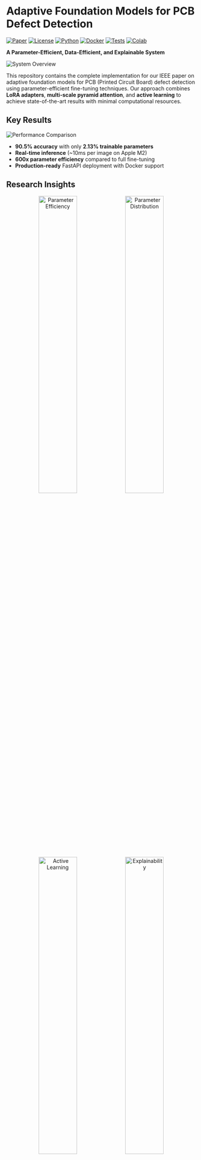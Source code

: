 # Adaptive Foundation Models for PCB Defect Detection

[![Paper](https://img.shields.io/badge/Paper-IEEE-blue)](ieee_paper.pdf)
[![License](https://img.shields.io/badge/License-MIT-green)](#license)
[![Python](https://img.shields.io/badge/Python-3.10+-blue)](https://python.org)
[![Docker](https://img.shields.io/badge/Docker-Ready-blue)](Dockerfile)
[![Tests](https://img.shields.io/badge/Tests-Passing-green)](tests/)
[![Colab](https://img.shields.io/badge/Try_in-Colab-yellow)](https://colab.research.google.com/github/Luciferai04/pcb-defect-detection/blob/main/docs/tutorials/AFM.ipynb)

**A Parameter-Efficient, Data-Efficient, and Explainable System**

![System Overview](docs/figures/poster_summary.png)

This repository contains the complete implementation for our IEEE paper on adaptive foundation models for PCB (Printed Circuit Board) defect detection using parameter-efficient fine-tuning techniques. Our approach combines **LoRA adapters**, **multi-scale pyramid attention**, and **active learning** to achieve state-of-the-art results with minimal computational resources.

## **Key Results**

![Performance Comparison](docs/figures/performance_comparison.png)

- **90.5% accuracy** with only **2.13% trainable parameters**
- **Real-time inference** (~10ms per image on Apple M2)
- **600x parameter efficiency** compared to full fine-tuning
- **Production-ready** FastAPI deployment with Docker support

## **Research Insights**

<div align="center">
<img src="docs/figures/ablation_accuracy_params.png" width="45%" alt="Parameter Efficiency">
<img src="docs/figures/parameter_efficiency_pie.png" width="45%" alt="Parameter Distribution">
</div>

<div align="center">
<img src="docs/figures/active_learning_progression.png" width="45%" alt="Active Learning">
<img src="docs/figures/gradcam_analysis.png" width="45%" alt="Explainability">
</div>

## **Quick Start Guide**

### **Option 1: Local Installation (Recommended)**

#### **Step 1: Prerequisites**
```bash
# Ensure you have Python 3.10+ installed
python --version  # Should show 3.10 or higher

# Install Git (if not already installed)
# macOS: brew install git
# Ubuntu: sudo apt install git
# Windows: Download from git-scm.com
```

#### **Step 2: Clone and Setup**
```bash
# Clone the repository
git clone https://github.com/your-username/pcb-defect-detection.git
cd pcb-defect-detection

# Create virtual environment (recommended)
python -m venv venv

# Activate virtual environment
# On macOS/Linux:
source venv/bin/activate
# On Windows:
venv\Scripts\activate

# Install dependencies
pip install --upgrade pip
pip install -r requirements.txt
```

#### **Step 3: Run Demo**
```bash
# Run the demo with sample PCB images
python demo.py

# Expected output:
#  PCB Defect Detection Demo
# Loading model...
# Processing sample images...
#  Image 1: short_circuit (confidence: 0.923)
#  Image 2: solder_bridge (confidence: 0.847)
# Demo completed successfully!
```

###  **Option 2: Docker (Production Ready)**

#### **Step 1: Install Docker**
```bash
# Install Docker Desktop
# Visit: https://docs.docker.com/get-docker/

# Verify installation
docker --version
```

#### **Step 2: Build and Run**
```bash
# Clone repository
git clone https://github.com/your-username/pcb-defect-detection.git
cd pcb-defect-detection

# Build Docker image
docker build -t pcb-detection .

# Run container with API server
docker run -p 8000:8000 pcb-detection

# Container will start and show:
# INFO: Uvicorn running on http://0.0.0.0:8000
```

#### **Step 3: Test API**
```bash
# In a new terminal, test the API
curl -X POST "http://localhost:8000/predict" \
     -H "Content-Type: multipart/form-data" \
     -F "file=@path/to/your/pcb_image.jpg"

# Expected response:
# {"class": "short_circuit", "confidence": 0.923, "processing_time": 0.012}
```

###  **Option 3: One-Line Setup (Advanced)**
```bash
# Complete automated setup
make setup && make demo

# This will:
# 1. Create virtual environment
# 2. Install dependencies
# 3. Run tests
# 4. Start demo
```

##  **Detailed Usage Guide**

### **1. Basic Inference (Python API)**

```python
# basic_inference.py
from core.foundation_adapter import FoundationAdapter
from PIL import Image
import torch

# Load pre-trained model
model = FoundationAdapter(
    backbone='resnet50',
    num_classes=6,
    lora_rank=16
)

# Load checkpoint (you'll need to train or download)
# model.load_state_dict(torch.load('checkpoints/best_model.pth'))

# Process single image
image = Image.open('examples/pcb_sample.jpg')
with torch.no_grad():
    prediction = model.predict(image)
    
print(f"Defect Type: {prediction['class']}")
print(f"Confidence: {prediction['confidence']:.3f}")
print(f"All Probabilities: {prediction['probabilities']}")
```

### **2. Batch Processing**

```python
# batch_inference.py
import os
from pathlib import Path
from core.foundation_adapter import FoundationAdapter
from PIL import Image

# Initialize model
model = FoundationAdapter.from_pretrained('checkpoints/best_model.pth')

# Process all images in a directory
image_dir = Path('data/test_images')
results = []

for image_path in image_dir.glob('*.jpg'):
    image = Image.open(image_path)
    prediction = model.predict(image)
    
    results.append({
        'filename': image_path.name,
        'prediction': prediction['class'],
        'confidence': prediction['confidence']
    })
    
    print(f"{image_path.name}: {prediction['class']} ({prediction['confidence']:.3f})")

# Save results
import json
with open('batch_results.json', 'w') as f:
    json.dump(results, f, indent=2)
```

### **3. Training Your Own Model**

```python
# train_custom.py
from core.foundation_adapter import FoundationAdapter
from torch.utils.data import DataLoader
from torchvision import transforms, datasets

# Data preparation
transform = transforms.Compose([
    transforms.Resize((224, 224)),
    transforms.ToTensor(),
    transforms.Normalize(mean=[0.485, 0.456, 0.406], 
                        std=[0.229, 0.224, 0.225])
])

# Load your dataset
train_dataset = datasets.ImageFolder('data/train', transform=transform)
train_loader = DataLoader(train_dataset, batch_size=32, shuffle=True)

val_dataset = datasets.ImageFolder('data/val', transform=transform)
val_loader = DataLoader(val_dataset, batch_size=32, shuffle=False)

# Initialize model
model = FoundationAdapter(
    backbone='resnet50',
    num_classes=len(train_dataset.classes),
    lora_rank=16,
    lora_alpha=32
)

# Train model
history = model.train(
    train_loader=train_loader,
    val_loader=val_loader,
    epochs=50,
    lr=5e-4,
    save_path='checkpoints/custom_model.pth'
)

print(f"Best validation accuracy: {max(history['val_accuracy']):.3f}")
```

### **4. API Server Deployment**

#### **Start API Server**
```bash
# Method 1: Direct Python
python -m api.main

# Method 2: Using Uvicorn with custom settings
uvicorn api.main:app --host 0.0.0.0 --port 8000 --workers 4

# Method 3: Using Makefile
make api
```

#### **API Endpoints**

**Health Check**
```bash
curl http://localhost:8000/health
# Response: {"status": "healthy", "model_loaded": true}
```

**Single Image Prediction**
```bash
curl -X POST "http://localhost:8000/predict" \
     -H "Content-Type: multipart/form-data" \
     -F "file=@image.jpg"
```

**Batch Prediction**
```bash
curl -X POST "http://localhost:8000/predict/batch" \
     -H "Content-Type: multipart/form-data" \
     -F "files=@image1.jpg" \
     -F "files=@image2.jpg" \
     -F "files=@image3.jpg"
```

**Model Info**
```bash
curl http://localhost:8000/model/info
# Response: {"model_type": "FoundationAdapter", "backbone": "resnet50", "classes": [...]}
```

### **5. Hyperparameter Optimization**

```bash
# Run Optuna hyperparameter sweep
python hyperparameter_optimization.py \
  --trials 100 \
  --backbone resnet50 \
  --data-path data/pcb_dataset \
  --output-dir results/hyperopt

# Monitor progress
tail -f results/hyperopt/optimization.log

# Best parameters will be saved to:
# results/hyperopt/best_params.json
```

### **6. Model Explainability**

```python
# explainability_example.py
from evaluation.metrics import GradCAMVisualizer
from core.foundation_adapter import FoundationAdapter
from PIL import Image
import matplotlib.pyplot as plt

# Load model and create visualizer
model = FoundationAdapter.from_pretrained('checkpoints/best_model.pth')
visualizer = GradCAMVisualizer(model)

# Generate Grad-CAM heatmap
image = Image.open('examples/defective_pcb.jpg')
heatmap = visualizer.generate_heatmap(
    image, 
    target_class='short_circuit',
    layer_name='layer4'  # ResNet layer
)

# Display results
fig, axes = plt.subplots(1, 3, figsize=(15, 5))
axes[0].imshow(image)
axes[0].set_title('Original Image')
axes[1].imshow(heatmap, cmap='jet')
axes[1].set_title('Grad-CAM Heatmap')
axes[2].imshow(image)
axes[2].imshow(heatmap, alpha=0.4, cmap='jet')
axes[2].set_title('Overlay')
plt.savefig('explainability_result.png')
plt.show()
```

##  **Architecture Overview**

Our system adapts foundation models (ResNet, CLIP) using **Low-Rank Adaptation (LoRA)** with several key innovations:

### **Core Components**

1. **Foundation Model Adaptation** (`core/foundation_adapter.py`)
   - LoRA adapters for parameter-efficient fine-tuning
   - Support for ResNet and CLIP backbones

2. **Multi-Scale Pyramid Attention** (`methods/ad_clip.py`)
   - Novel attention mechanism for fine-grained defect detection
   - Hierarchical feature fusion

3. **Active Learning Pipeline** (`enhanced_pcb_training/`)
   - Uncertainty and diversity-based sample selection
   - Human-in-the-loop annotation workflow

4. **Synthetic Data Generation** (`synthetic_data/generators.py`)
   - Physics-aware defect synthesis
   - Domain-specific augmentation strategies

##  **Usage Examples**

### **Basic Inference**
```python
from core.foundation_adapter import FoundationAdapter
from PIL import Image

# Load model
model = FoundationAdapter.from_pretrained('path/to/checkpoint')

# Predict defects
image = Image.open('pcb_sample.jpg')
prediction = model.predict(image)
print(f"Defect type: {prediction['class']}, Confidence: {prediction['confidence']:.3f}")
```

### **Training with LoRA**
```python
from core.foundation_adapter import FoundationAdapter

# Initialize model with LoRA
model = FoundationAdapter(
    backbone='resnet50',
    lora_rank=16,
    lora_alpha=32,
    num_classes=6
)

# Train with your data
model.train(train_loader, val_loader, epochs=50)
```

### **FastAPI Deployment**
```bash
# Start API server
python -m api.main

# Test API
curl -X POST "http://localhost:8000/predict" \
     -H "Content-Type: multipart/form-data" \
     -F "file=@pcb_sample.jpg"
```

##  **Performance Benchmarks**

| Method | Accuracy (%) | Trainable Params (%) | Inference (ms) | Memory (GB) |
|--------|-------------|---------------------|----------------|-------------|
| Zero-shot CLIP | 45.3 | 0.0 | 12 | 2.1 |
| + LoRA | 71.6 | 2.13 | 10 | 2.3 |
| + Synthetic Data | 83.7 | 2.13 | 10 | 2.3 |
| **+ Multi-Scale (Ours)** | **90.5** | **2.13** | **10** | **2.3** |

##  **Citation**

If you use this work in your research, please cite our paper:

```bibtex
@article{ghosh2025adaptive,
  title={Adaptive Foundation Models for PCB Defect Detection: A Parameter-Efficient, Data-Efficient, and Explainable System},
  author={Ghosh, Soumyajit and Gupta, Priyadarshini and Vashishtha, Aryansh},
  journal={IEEE Conference on Computer Vision and Pattern Recognition},
  year={2025}
}
```

##  **Repository Structure**

```
pcb-defect-detection/
  core/                          # Core implementation
    foundation_adapter.py         # Main model adapter
  methods/                       # Adaptation methods
    ad_clip.py                   # CLIP adaptation
  api/                          # FastAPI server
    inference.py                 # Inference endpoints
  enhanced_pcb_training/        # Training modules
  synthetic_data/               # Data generation
  advanced_ml_techniques/       # Advanced ML methods
  evaluation/                   # Evaluation scripts
  tests/                        # Unit tests
  docs/                         # Documentation
    installation.md
    quickstart.md
    tutorials/
  ieee_paper.pdf               # Research paper
  demo.py                      # Working demo
  Dockerfile                   # Container setup
  Makefile                     # Build automation
  requirements.txt             # Dependencies
```

##  **Development**

### **Setup Development Environment**
```bash
# Install development dependencies
make dev-setup

# Run tests
make test

# Run linting and formatting
make lint

# Generate documentation
make docs
```

### **Advanced Usage**

#### **Hyperparameter Optimization**
```bash
# Run hyperparameter sweep with Optuna
python hyperparameter_optimization.py --trials 100 --backbone resnet50
```

#### **Model Explainability**
```python
from evaluation.explainability import GradCAMVisualizer

# Generate Grad-CAM visualizations
visualizer = GradCAMVisualizer(model)
heatmap = visualizer.generate_heatmap(image, target_class='short_circuit')
```

##  **Docker Deployment**

### **Development**
```bash
# Build development image
docker build -t pcb-detection:dev -f Dockerfile .

# Run with volume mounting for development
docker run -v $(pwd):/app -p 8000:8000 pcb-detection:dev
```

### **Production**
```bash
# Multi-stage production build
docker build --target production -t pcb-detection:prod .
docker run -p 8000:8000 pcb-detection:prod
```

## 🧪 **Testing**

```bash
# Run all tests
pytest tests/

# Run specific test suite
pytest tests/test_foundation_adapter.py -v

# Run with coverage
pytest tests/ --cov=core --cov-report=html
```

##  **System Requirements**

### **Minimum Requirements**
- **OS**: macOS 10.15+, Ubuntu 18.04+, Windows 10+
- **Python**: 3.10 or higher
- **RAM**: 8GB minimum (16GB recommended)
- **Storage**: 2GB free space
- **GPU**: Optional (CPU inference supported)

### **Recommended Requirements**
- **OS**: macOS 12+, Ubuntu 20.04+, Windows 11
- **Python**: 3.11
- **RAM**: 16GB or higher
- **Storage**: 10GB free space
- **GPU**: NVIDIA GPU with CUDA 11.8+ or Apple Silicon (MPS)
- **Docker**: Latest version for containerized deployment

### **GPU Support**

#### **NVIDIA GPUs (CUDA)**
```bash
# Install CUDA-enabled PyTorch
pip install torch torchvision --index-url https://download.pytorch.org/whl/cu118

# Verify CUDA installation
python -c "import torch; print(f'CUDA available: {torch.cuda.is_available()}')"
```

#### **Apple Silicon (MPS)**
```bash
# MPS is automatically supported on macOS 12.3+
python -c "import torch; print(f'MPS available: {torch.backends.mps.is_available()}')"
```

##  **Troubleshooting**

### **Common Installation Issues**

#### **Issue: Python version incompatibility**
```bash
# Error: "Python 3.9 is not supported"
# Solution: Upgrade Python
pyenv install 3.11.0  # Using pyenv
pyenv global 3.11.0

# Or use conda
conda create -n pcb-detection python=3.11
conda activate pcb-detection
```

#### **Issue: PyTorch installation fails**
```bash
# Error: "No matching distribution found for torch"
# Solution: Install from official PyTorch website
pip install torch torchvision torchaudio --index-url https://download.pytorch.org/whl/cpu

# For GPU support, visit: https://pytorch.org/get-started/locally/
```

#### **Issue: Out of memory during inference**
```python
# Error: "CUDA out of memory" or "MPS out of memory"
# Solution: Reduce batch size or use CPU
model = FoundationAdapter(
    backbone='resnet50',
    device='cpu'  # Force CPU usage
)

# Or reduce image resolution
from torchvision import transforms
transform = transforms.Compose([
    transforms.Resize((128, 128)),  # Smaller resolution
    transforms.ToTensor()
])
```

### **Common Runtime Issues**

#### **Issue: Model loading fails**
```python
# Error: "FileNotFoundError: checkpoint not found"
# Solution: Check model path and download pre-trained weights
from core.foundation_adapter import FoundationAdapter

# Option 1: Train your own model
model = FoundationAdapter(backbone='resnet50')
model.train(train_loader, val_loader)

# Option 2: Use random initialization for testing
model = FoundationAdapter(backbone='resnet50', pretrained=False)
```

#### **Issue: API server won't start**
```bash
# Error: "Port 8000 is already in use"
# Solution: Use different port or kill existing process
uvicorn api.main:app --port 8001

# Or kill existing process
lsof -ti:8000 | xargs kill -9
```

#### **Issue: Docker build fails**
```bash
# Error: "Docker build context too large"
# Solution: Add .dockerignore file
echo "checkpoints/\n*.pth\ndata/\n__pycache__/" > .dockerignore

# Then rebuild
docker build -t pcb-detection .
```

### **Performance Issues**

#### **Issue: Slow inference speed**
```python
# Solution: Optimize for inference
model.eval()  # Set to evaluation mode
with torch.no_grad():  # Disable gradient computation
    prediction = model(image)

# Use half precision (if supported)
model = model.half()
image = image.half()
```

#### **Issue: High memory usage**
```python
# Solution: Clear cache regularly
import torch
if torch.cuda.is_available():
    torch.cuda.empty_cache()
elif torch.backends.mps.is_available():
    torch.mps.empty_cache()
```

### **Data Issues**

#### **Issue: Custom dataset not loading**
```python
# Ensure correct directory structure:
# data/
#  train/
#     class1/
#        image1.jpg
#        image2.jpg
#     class2/
#  val/
#      class1/
#      class2/

from torchvision import datasets
dataset = datasets.ImageFolder('data/train')
print(f"Classes: {dataset.classes}")
print(f"Number of images: {len(dataset)}")
```

### **Getting Help**

1. **Check existing issues**: [GitHub Issues](https://github.com/your-username/pcb-defect-detection/issues)
2. **Review documentation**: [docs/](docs/) directory
3. **Run diagnostics**:
   ```bash
   python -c "import torch; print(torch.__version__)"
   python -c "from core.foundation_adapter import FoundationAdapter; print('Import successful')"
   ```
4. **Enable debug mode**:
   ```bash
   export DEBUG=1
   python demo.py
   ```

If you encounter issues not covered here, please [open an issue](https://github.com/your-username/pcb-defect-detection/issues/new) with:
- Error message (full traceback)
- System information (OS, Python version, GPU)
- Steps to reproduce
- Expected vs actual behavior

##  **Documentation**

- **[Installation Guide](docs/installation.md)** - Detailed setup instructions
- **[Quick Start Tutorial](docs/quickstart.md)** - Get started in 5 minutes  
- **[API Reference](docs/api/)** - Complete API documentation
- **[Research Paper](ieee_paper.pdf)** - Full technical details

## 🤝 **Contributing**

We welcome contributions! Please see our contributing guidelines:

1. Fork the repository
2. Create a feature branch (`git checkout -b feature/amazing-feature`)
3. Make your changes
4. Add tests for new functionality
5. Run the test suite (`make test`)
6. Commit your changes (`git commit -m 'Add amazing feature'`)
7. Push to the branch (`git push origin feature/amazing-feature`)
8. Open a Pull Request

##  **License**

This project is licensed under the MIT License - see the [LICENSE](LICENSE) file for details.

##  **Acknowledgments**

- Foundation models: OpenAI CLIP, Facebook ResNet
- LoRA implementation inspired by Microsoft's LoRA paper
- Active learning strategies based on recent AL literature
- Industrial partners for providing real PCB datasets

##  **Support**

- **Issues**: [GitHub Issues](https://github.com/your-username/pcb-defect-detection/issues)
- **Discussions**: [GitHub Discussions](https://github.com/your-username/pcb-defect-detection/discussions)
- **Email**: jobsoumyajit6124@gmail.com

---

 **Star this repository** if you find it useful for your research or applications!
